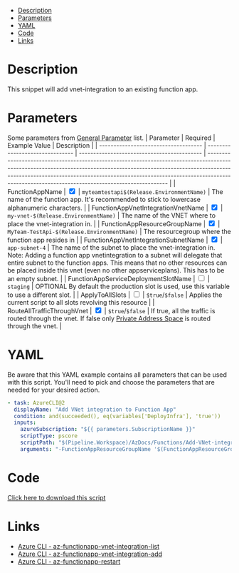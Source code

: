 - [Description](#description)
- [Parameters](#parameters)
- [YAML](#yaml)
- [Code](#code)
- [Links](#links)

# Description

This snippet will add vnet-integration to an existing function app.

# Parameters

Some parameters from [General Parameter](/Azure/AzDocs-v1/Scripts) list.
| Parameter | Required | Example Value | Description |
| ------------------------------------ | ------------------------------- | ------------------------------------------- | ---------------------------------------------------------------------------------------------------------------------------------------------------------------------------------------------------------------------------------------------------------------------------------------------------------- |
| FunctionAppName | <input type="checkbox" checked> | `myteamtestapi$(Release.EnvironmentName)` | The name of the function app. It's recommended to stick to lowercase alphanumeric characters. |
| FunctionAppVnetIntegrationVnetName | <input type="checkbox" checked> | `my-vnet-$(Release.EnvironmentName)` | The name of the VNET where to place the vnet-integration in. |
| FunctionAppResourceGroupName | <input type="checkbox" checked> | `MyTeam-TestApi-$(Release.EnvironmentName)` | The resourcegroup where the function app resides in |
| FunctionAppVnetIntegrationSubnetName | <input type="checkbox" checked> | `app-subnet-4` | The name of the subnet to place the vnet-integration in. Note: Adding a function app vnetintegration to a subnet will delegate that entire subnet to the function apps. This means that no other resources can be placed inside this vnet (even no other appserviceplans). This has to be an empty subnet. |
| FunctionAppServiceDeploymentSlotName | <input type="checkbox"> | `staging` | OPTIONAL By default the production slot is used, use this variable to use a different slot. |
| ApplyToAllSlots | <input type="checkbox"> | `$true`/`$false` | Applies the current script to all slots revolving this resource |
| RouteAllTrafficThroughVnet | <input type="checkbox" checked> | `$true`/`$false` | If true, all the traffic is routed through the vnet. If false only [Private Address Space](https://datatracker.ietf.org/doc/html/rfc1918#section-3) is routed through the vnet. |

# YAML

Be aware that this YAML example contains all parameters that can be used with this script. You'll need to pick and choose the parameters that are needed for your desired action.

```yaml
- task: AzureCLI@2
  displayName: "Add VNet integration to Function App"
  condition: and(succeeded(), eq(variables['DeployInfra'], 'true'))
  inputs:
    azureSubscription: "${{ parameters.SubscriptionName }}"
    scriptType: pscore
    scriptPath: "$(Pipeline.Workspace)/AzDocs/Functions/Add-VNet-integration-to-Function-App.ps1"
    arguments: "-FunctionAppResourceGroupName '$(FunctionAppResourceGroupName)' -FunctionAppName '$(FunctionAppName)' -FunctionAppVnetIntegrationVnetName '$(FunctionAppVnetIntegrationVnetName)' -FunctionAppVnetIntegrationSubnetName '$(FunctionAppVnetIntegrationSubnetName)' -FunctionAppServiceDeploymentSlotName '$(FunctionAppServiceDeploymentSlotName)' -ApplyToAllSlots $(ApplyToAllSlots) -RouteAllTrafficThroughVnet $true"
```

# Code

[Click here to download this script](../../../../../src/Functions/Add-VNet-integration-to-Function-App.ps1)

# Links

- [Azure CLI - az-functionapp-vnet-integration-list](https://docs.microsoft.com/en-us/cli/azure/functionapp/vnet-integration?view=azure-cli-latest#az-functionapp-vnet-integration-list)
- [Azure CLI - az-functionapp-vnet-integration-add](https://docs.microsoft.com/en-us/cli/azure/functionapp/vnet-integration?view=azure-cli-latest#az-functionapp-vnet-integration-add)
- [Azure CLI - az-functionapp-restart](https://docs.microsoft.com/en-us/cli/azure/functionapp?view=azure-cli-latest#az-functionapp-restart)
